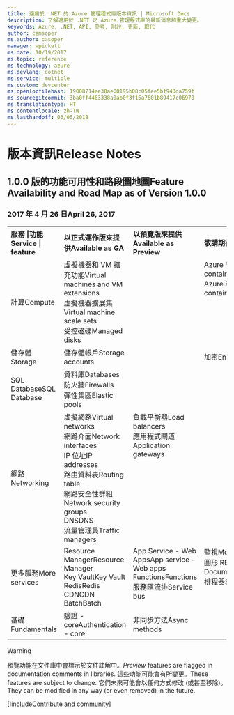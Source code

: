 ```yaml
---
title: 適用於 .NET 的 Azure 管理程式庫版本資訊 | Microsoft Docs
description: 了解適用於 .NET 之 Azure 管理程式庫的最新消息和重大變更。
keywords: Azure, .NET, API, 參考, 附註, 更新, 取代
author: camsoper
ms.author: casoper
manager: wpickett
ms.date: 10/19/2017
ms.topic: reference
ms.technology: azure
ms.devlang: dotnet
ms.service: multiple
ms.custom: devcenter
ms.openlocfilehash: 19008714ee38ae00195b08c05fee5bf943da759f
ms.sourcegitcommit: 3ba0ff4463338a0ab0f3f15a7601b89417c06970
ms.translationtype: HT
ms.contentlocale: zh-TW
ms.lasthandoff: 03/05/2018
---
```

# <a name="release-notes"></a><span data-ttu-id="0f892-104">版本資訊</span><span class="sxs-lookup"><span data-stu-id="0f892-104">Release Notes</span></span> 

## <a name="feature-availability-and-road-map-as-of-version-100"></a><span data-ttu-id="0f892-105">1.0.0 版的功能可用性和路段圖地圖</span><span class="sxs-lookup"><span data-stu-id="0f892-105">Feature Availability and Road Map as of Version 1.0.0</span></span> ##
### <a name="april-26-2017"></a><span data-ttu-id="0f892-106">2017 年 4 月 26 日</span><span class="sxs-lookup"><span data-stu-id="0f892-106">April 26, 2017</span></span>

<table>
  <tr>
    <th align="left"><span data-ttu-id="0f892-107">服務 |功能</span><span class="sxs-lookup"><span data-stu-id="0f892-107">Service | feature</span></span></th>
    <th align="left"><span data-ttu-id="0f892-108">以正式運作版來提供</span><span class="sxs-lookup"><span data-stu-id="0f892-108">Available as GA</span></span></th>
    <th align="left"><span data-ttu-id="0f892-109">以預覽版來提供</span><span class="sxs-lookup"><span data-stu-id="0f892-109">Available as Preview</span></span></th>
    <th align="left"><span data-ttu-id="0f892-110">敬請期待</span><span class="sxs-lookup"><span data-stu-id="0f892-110">Coming soon</span></span></th>
  </tr>
  <tr>
    <td><span data-ttu-id="0f892-111">計算</span><span class="sxs-lookup"><span data-stu-id="0f892-111">Compute</span></span></td>
    <td><span data-ttu-id="0f892-112">虛擬機器和 VM 擴充功能</span><span class="sxs-lookup"><span data-stu-id="0f892-112">Virtual machines and VM extensions</span></span><br><span data-ttu-id="0f892-113">虛擬機器擴展集</span><span class="sxs-lookup"><span data-stu-id="0f892-113">Virtual machine scale sets</span></span><br><span data-ttu-id="0f892-114">受控磁碟</span><span class="sxs-lookup"><span data-stu-id="0f892-114">Managed disks</span></span></td>
    <td></td>
    <td valign="top"><span data-ttu-id="0f892-115">Azure 容器服務</span><span class="sxs-lookup"><span data-stu-id="0f892-115">Azure container services</span></span><br><span data-ttu-id="0f892-116">Azure 容器登錄</span><span class="sxs-lookup"><span data-stu-id="0f892-116">Azure container registry</span></span></td>
  </tr>
  <tr>
    <td><span data-ttu-id="0f892-117">儲存體</span><span class="sxs-lookup"><span data-stu-id="0f892-117">Storage</span></span></td>
    <td><span data-ttu-id="0f892-118">儲存體帳戶</span><span class="sxs-lookup"><span data-stu-id="0f892-118">Storage accounts</span></span></td>
    <td></td>
    <td><span data-ttu-id="0f892-119">加密</span><span class="sxs-lookup"><span data-stu-id="0f892-119">Encryption</span></span></td>
  </tr>
  <tr>
    <td><span data-ttu-id="0f892-120">SQL Database</span><span class="sxs-lookup"><span data-stu-id="0f892-120">SQL Database</span></span></td>
    <td><span data-ttu-id="0f892-121">資料庫</span><span class="sxs-lookup"><span data-stu-id="0f892-121">Databases</span></span><br><span data-ttu-id="0f892-122">防火牆</span><span class="sxs-lookup"><span data-stu-id="0f892-122">Firewalls</span></span><br><span data-ttu-id="0f892-123">彈性集區</span><span class="sxs-lookup"><span data-stu-id="0f892-123">Elastic pools</span></span></td>
    <td></td>
    <td valign="top"></td>
  </tr>
  <tr>
    <td><span data-ttu-id="0f892-124">網路</span><span class="sxs-lookup"><span data-stu-id="0f892-124">Networking</span></span></td>
    <td><span data-ttu-id="0f892-125">虛擬網路</span><span class="sxs-lookup"><span data-stu-id="0f892-125">Virtual networks</span></span><br><span data-ttu-id="0f892-126">網路介面</span><span class="sxs-lookup"><span data-stu-id="0f892-126">Network interfaces</span></span><br><span data-ttu-id="0f892-127">IP 位址</span><span class="sxs-lookup"><span data-stu-id="0f892-127">IP addresses</span></span><br><span data-ttu-id="0f892-128">路由資料表</span><span class="sxs-lookup"><span data-stu-id="0f892-128">Routing table</span></span><br><span data-ttu-id="0f892-129">網路安全性群組</span><span class="sxs-lookup"><span data-stu-id="0f892-129">Network security groups</span></span><br><span data-ttu-id="0f892-130">DNS</span><span class="sxs-lookup"><span data-stu-id="0f892-130">DNS</span></span><br><span data-ttu-id="0f892-131">流量管理員</span><span class="sxs-lookup"><span data-stu-id="0f892-131">Traffic managers</span></span></td>
    <td valign="top"><span data-ttu-id="0f892-132">負載平衡器</span><span class="sxs-lookup"><span data-stu-id="0f892-132">Load balancers</span></span><br><span data-ttu-id="0f892-133">應用程式閘道</span><span class="sxs-lookup"><span data-stu-id="0f892-133">Application gateways</span></span></td>
    <td valign="top"></td>
  </tr>
  <tr>
    <td><span data-ttu-id="0f892-134">更多服務</span><span class="sxs-lookup"><span data-stu-id="0f892-134">More services</span></span></td>
    <td><span data-ttu-id="0f892-135">Resource Manager</span><span class="sxs-lookup"><span data-stu-id="0f892-135">Resource Manager</span></span><br><span data-ttu-id="0f892-136">Key Vault</span><span class="sxs-lookup"><span data-stu-id="0f892-136">Key Vault</span></span><br><span data-ttu-id="0f892-137">Redis</span><span class="sxs-lookup"><span data-stu-id="0f892-137">Redis</span></span><br><span data-ttu-id="0f892-138">CDN</span><span class="sxs-lookup"><span data-stu-id="0f892-138">CDN</span></span><br><span data-ttu-id="0f892-139">Batch</span><span class="sxs-lookup"><span data-stu-id="0f892-139">Batch</span></span></td>
    <td valign="top"><span data-ttu-id="0f892-140">App Service - Web Apps</span><span class="sxs-lookup"><span data-stu-id="0f892-140">App service - Web apps</span></span><br><span data-ttu-id="0f892-141">Functions</span><span class="sxs-lookup"><span data-stu-id="0f892-141">Functions</span></span><br><span data-ttu-id="0f892-142">服務匯流排</span><span class="sxs-lookup"><span data-stu-id="0f892-142">Service bus</span></span></td>
    <td valign="top"><span data-ttu-id="0f892-143">監視</span><span class="sxs-lookup"><span data-stu-id="0f892-143">Monitor</span></span><br><span data-ttu-id="0f892-144">圖形 RBAC</span><span class="sxs-lookup"><span data-stu-id="0f892-144">Graph RBAC</span></span><br><span data-ttu-id="0f892-145">DocumentDB</span><span class="sxs-lookup"><span data-stu-id="0f892-145">DocumentDB</span></span><br><span data-ttu-id="0f892-146">排程器</span><span class="sxs-lookup"><span data-stu-id="0f892-146">Scheduler</span></span></td>
  </tr>
  <tr>
    <td><span data-ttu-id="0f892-147">基礎</span><span class="sxs-lookup"><span data-stu-id="0f892-147">Fundamentals</span></span></td>
    <td><span data-ttu-id="0f892-148">驗證 - core</span><span class="sxs-lookup"><span data-stu-id="0f892-148">Authentication - core</span></span></td>
    <td><span data-ttu-id="0f892-149">非同步方法</span><span class="sxs-lookup"><span data-stu-id="0f892-149">Async methods</span></span></td>
    <td valign="top"></td>
  </tr>
</table>

> [!WARNING] 
> <span data-ttu-id="0f892-150">預覽功能在文件庫中會標示於文件註解中。</span><span class="sxs-lookup"><span data-stu-id="0f892-150">*Preview* features are flagged in documentation comments in libraries.</span></span> <span data-ttu-id="0f892-151">這些功能可能會有所變更。</span><span class="sxs-lookup"><span data-stu-id="0f892-151">These features are subject to change.</span></span> <span data-ttu-id="0f892-152">它們未來可能會以任何方式修改 (或甚至移除)。</span><span class="sxs-lookup"><span data-stu-id="0f892-152">They can be modified in any way (or even removed) in the future.</span></span>

[!include[Contribute and community](includes/contribute.md)]
